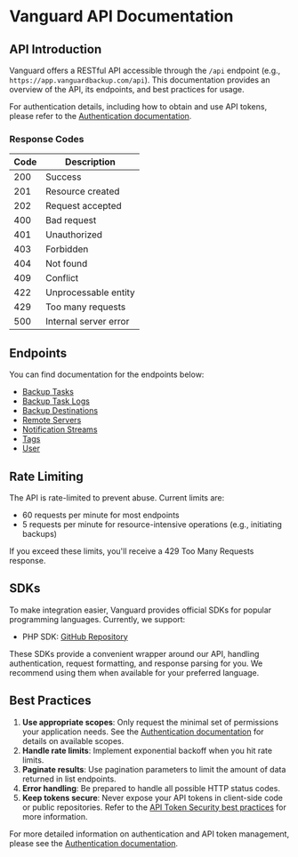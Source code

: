 # Vanguard API Documentation

## API Introduction

Vanguard offers a RESTful API accessible through the `/api` endpoint (e.g., `https://app.vanguardbackup.com/api`). This documentation provides an overview of the API, its endpoints, and best practices for usage.

For authentication details, including how to obtain and use API tokens, please refer to the [Authentication documentation](/api/authentication).

### Response Codes

| Code | Description                   |
|------|-------------------------------|
| 200  | Success                       |
| 201  | Resource created              |
| 202  | Request accepted              |
| 400  | Bad request                   |
| 401  | Unauthorized                  |
| 403  | Forbidden                     |
| 404  | Not found                     |
| 409  | Conflict                      |
| 422  | Unprocessable entity          |
| 429  | Too many requests             |
| 500  | Internal server error         |

## Endpoints

You can find documentation for the endpoints below:

- [Backup Tasks](/api/backup-tasks)
- [Backup Task Logs](/api/backup-task-logs)
- [Backup Destinations](/api/backup-destinations)
- [Remote Servers](/api/remote-servers)
- [Notification Streams](/api/notification-streams)
- [Tags](/api/tags)
- [User](/api/user)

## Rate Limiting

The API is rate-limited to prevent abuse. Current limits are:

- 60 requests per minute for most endpoints
- 5 requests per minute for resource-intensive operations (e.g., initiating backups)

If you exceed these limits, you'll receive a 429 Too Many Requests response.

## SDKs

To make integration easier, Vanguard provides official SDKs for popular programming languages. Currently, we support:

- PHP SDK: [GitHub Repository](https://github.com/vanguardbackup/vanguard-php-sdk)

These SDKs provide a convenient wrapper around our API, handling authentication, request formatting, and response parsing for you. We recommend using them when available for your preferred language.

## Best Practices

1. **Use appropriate scopes**: Only request the minimal set of permissions your application needs. See the [Authentication documentation](/api/authentication#available-scopes) for details on available scopes.
2. **Handle rate limits**: Implement exponential backoff when you hit rate limits.
3. **Paginate results**: Use pagination parameters to limit the amount of data returned in list endpoints.
4. **Error handling**: Be prepared to handle all possible HTTP status codes.
5. **Keep tokens secure**: Never expose your API tokens in client-side code or public repositories. Refer to the [API Token Security best practices](/api/authentication#best-practices-for-api-token-security) for more information.

For more detailed information on authentication and API token management, please see the [Authentication documentation](/api/authentication).